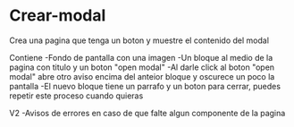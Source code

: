 # Crear-modal
Crea una pagina que tenga un boton y muestre el contenido del modal

Contiene
-Fondo de pantalla con una imagen
-Un bloque al medio de la pagina con titulo y un boton "open modal"
-Al darle click al boton "open modal" abre otro aviso encima del anteior bloque y oscurece un poco la pantalla
-El nuevo bloque tiene un parrafo y un boton para cerrar, puedes repetir este proceso cuando quieras


V2
-Avisos de errores en caso de que falte algun componente de la pagina
